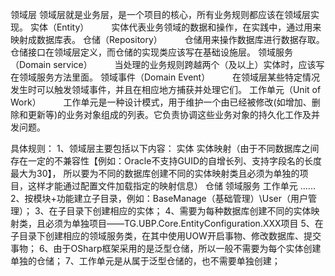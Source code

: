 ﻿领域层
	领域层就是业务层，是一个项目的核心，所有业务规则都应该在领域层实现。
	实体（Entity）
　　	实体代表业务领域的数据和操作，在实践中，通过用来映射成数据库表。
	仓储（Repository）
　　	仓储用来操作数据库进行数据存取。仓储接口在领域层定义，而仓储的实现类应该写在基础设施层。
	领域服务（Domain service）
　　	当处理的业务规则跨越两个（及以上）实体时，应该写在领域服务方法里面。
	领域事件（Domain Event）
　　	在领域层某些特定情况发生时可以触发领域事件，并且在相应地方捕获并处理它们。
	工作单元（Unit of Work）
　　	工作单元是一种设计模式，用于维护一个由已经被修改(如增加、删除和更新等)的业务对象组成的列表。它负责协调这些业务对象的持久化工作及并发问题。


具体规则：
1、领域层主要包括以下内容：
	实体
	实体映射（由于不同数据库之间存在一定的不兼容性【例如：Oracle不支持GUID的自增长列、支持字段名的长度最大为30】，
				所以要为不同的数据库创建不同的实体映射类且必须为单独的项目，这样才能通过配置文件加载指定的映射信息）
	仓储
	领域服务
	工作单元
	......
2、按模块+功能建立子目录，例如：BaseManage（基础管理）\User（用户管理）；
3、在子目录下创建相应的实体；
4、需要为每种数据库创建不同的实体映射类，且必须为单独项目——TG.UBP.Core.EntityConfiguration.XXX项目
5、在子目录下创建相应的领域服务类，在其中使用UOW开启事物、修改数据库、提交事物；
6、由于OSharp框架采用的是泛型仓储，所以一般不需要为每个实体创建单独的仓储；
7、工作单元是从属于泛型仓储的，也不需要单独创建；


